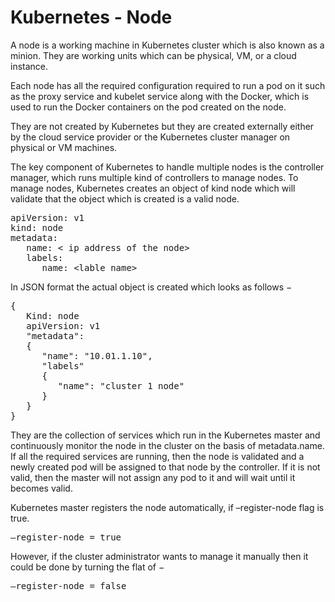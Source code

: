 # Kubernetes - Node


A node is a working machine in Kubernetes cluster which is also known as a minion. They are working units which can be physical, VM, or a cloud instance.


Each node has all the required configuration required to run a pod on it such as the proxy service and kubelet service along with the Docker, which is used to run the Docker containers on the pod created on the node.


They are not created by Kubernetes but they are created externally either by the cloud service provider or the Kubernetes cluster manager on physical or VM machines.


The key component of Kubernetes to handle multiple nodes is the controller manager, which runs multiple kind of controllers to manage nodes. To manage nodes, Kubernetes creates an object of kind node which will validate that the object which is created is a valid node.


<pre>apiVersion: v1
kind: node
metadata:
   name: &lt; ip address of the node&gt;
   labels:
      name: &lt;lable name&gt;
</pre>


In JSON format the actual object is created which looks as follows −


<pre>{
   Kind: node
   apiVersion: v1
   "metadata": 
   {
      "name": "10.01.1.10",
      "labels"
      {
         "name": "cluster 1 node"
      }
   }
}
</pre>


They are the collection of services which run in the Kubernetes master and continuously monitor the node in the cluster on the basis of metadata.name. If all the required services are running, then the node is validated and a newly created pod will be assigned to that node by the controller. If it is not valid, then the master will not assign any pod to it and will wait until it becomes valid.


Kubernetes master registers the node automatically, if –register-node flag is true.


<pre>–register-node = true
</pre>


However, if the cluster administrator wants to manage it manually then it could be done by turning the flat of −


<pre>–register-node = false
</pre>


